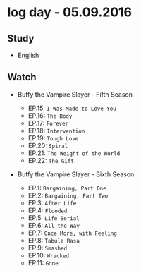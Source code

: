 # log day - 05.09.2016

## Study

- English


## Watch

- Buffy the Vampire Slayer - Fifth Season
  - EP.15: `I Was Made to Love You`
  - EP.16: `The Body`
  - EP.17: `Forever`
  - EP.18: `Intervention`
  - EP.19: `Tough Love`
  - EP.20: `Spiral`
  - EP.21: `The Weight of the World`
  - EP.22: `The Gift`

- Buffy the Vampire Slayer - Sixth Season
  - EP.1: `Bargaining, Part One`
  - EP.2: `Bargaining, Part Two`
  - EP.3: `After Life`
  - EP.4: `Flooded`
  - EP.5: `Life Serial`
  - EP.6: `All the Way`
  - EP.7: `Once More, with Feeling`
  - EP.8: `Tabula Rasa`
  - EP.9: `Smashed`
  - EP.10: `Wrecked`
  - EP.11: `Gone`
